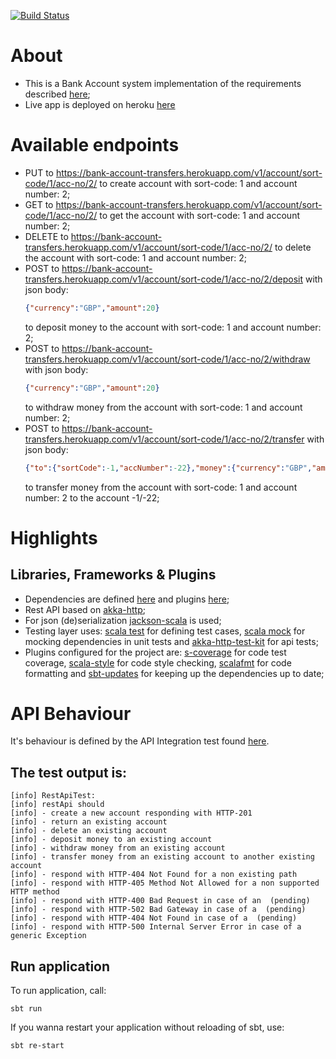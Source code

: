 [![Build Status](https://travis-ci.org/OlegEfrem/bank-account.svg?branch=master)](https://travis-ci.org/OlegEfrem/bank-account)

# About
* This is a Bank Account system implementation of the requirements described [here](Assignment.pdf);
* Live app is deployed on heroku [here](https://bank-account-transfers.herokuapp.com/info)

# Available endpoints
- PUT to https://bank-account-transfers.herokuapp.com/v1/account/sort-code/1/acc-no/2/ to create account with sort-code: 1 and account number: 2;
- GET to https://bank-account-transfers.herokuapp.com/v1/account/sort-code/1/acc-no/2/ to get the account with sort-code: 1 and account number: 2;
- DELETE to https://bank-account-transfers.herokuapp.com/v1/account/sort-code/1/acc-no/2/ to delete the account with sort-code: 1 and account number: 2;
- POST to https://bank-account-transfers.herokuapp.com/v1/account/sort-code/1/acc-no/2/deposit with json body:
    ```json
    {"currency":"GBP","amount":20}
    ```
    to deposit money to the account with sort-code: 1 and account number: 2;
- POST to https://bank-account-transfers.herokuapp.com/v1/account/sort-code/1/acc-no/2/withdraw with json body:
    ```json
    {"currency":"GBP","amount":20}
    ```
    to withdraw money from the account with sort-code: 1 and account number: 2;
- POST to https://bank-account-transfers.herokuapp.com/v1/account/sort-code/1/acc-no/2/transfer with json body:
    ```json
    {"to":{"sortCode":-1,"accNumber":-22},"money":{"currency":"GBP","amount":20}}
    ```
    to transfer money from the account with sort-code: 1 and account number: 2 to the account -1/-22;

# Highlights
## Libraries, Frameworks & Plugins
* Dependencies are defined [here](build.sbt) and 
plugins [here](/project/plugins.sbt);
* Rest API based on [akka-http](https://doc.akka.io/docs/akka-http/10.1.7/introduction.html?language=scala);
* For json (de)serialization [jackson-scala](https://github.com/FasterXML/jackson-module-scala) is used;
* Testing layer uses: [scala test](http://www.scalatest.org/) for defining test cases, [scala mock](http://scalamock.org/) for mocking dependencies in unit tests and 
[akka-http-test-kit](https://doc.akka.io/docs/akka-http/10.1.7/routing-dsl/testkit.html?language=scala) for api tests;
* Plugins configured for the project are: [s-coverage](https://github.com/scoverage/sbt-scoverage) for code test coverage, [scala-style](http://www.scalastyle.org/) for code style checking,
[scalafmt](https://scalameta.org/scalafmt/) for code formatting and [sbt-updates](https://github.com/rtimush/sbt-updates) for keeping up the dependencies up to date;

# API Behaviour
It's behaviour is defined by the API Integration test found [here](/src/test/scala/com/oef/bank/account/infrastructure/inbound/http/RestApiTest.scala).
## The test output is: 
```aidl
[info] RestApiTest:
[info] restApi should
[info] - create a new account responding with HTTP-201
[info] - return an existing account
[info] - delete an existing account
[info] - deposit money to an existing account
[info] - withdraw money from an existing account
[info] - transfer money from an existing account to another existing account
[info] - respond with HTTP-404 Not Found for a non existing path
[info] - respond with HTTP-405 Method Not Allowed for a non supported HTTP method
[info] - respond with HTTP-400 Bad Request in case of an  (pending)
[info] - respond with HTTP-502 Bad Gateway in case of a  (pending)
[info] - respond with HTTP-404 Not Found in case of a  (pending)
[info] - respond with HTTP-500 Internal Server Error in case of a generic Exception

```
## Run application
To run application, call:
```
sbt run
```
If you wanna restart your application without reloading of sbt, use:
```
sbt re-start
```
